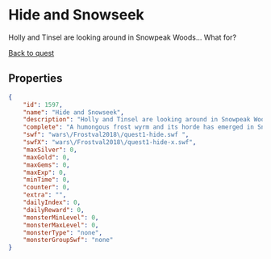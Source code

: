 # Hide and Snowseek

Holly and Tinsel are looking around in Snowpeak Woods... What for?

[Back to quest](../quests.md)

## Properties

```json
{
    "id": 1597,
    "name": "Hide and Snowseek",
    "description": "Holly and Tinsel are looking around in Snowpeak Woods... What for?",
    "complete": "A humongous frost wyrm and its horde has emerged in Snowpeak Woods where Holly, Tinsel and Jacek are missing. Moroz is incensed and determined to cut down every last monster until he finds Jacek. But who's Snegurka?",
    "swf": "wars\/Frostval2018\/quest1-hide.swf ",
    "swfX": "wars\/Frostval2018\/quest1-hide-x.swf",
    "maxSilver": 0,
    "maxGold": 0,
    "maxGems": 0,
    "maxExp": 0,
    "minTime": 0,
    "counter": 0,
    "extra": "",
    "dailyIndex": 0,
    "dailyReward": 0,
    "monsterMinLevel": 0,
    "monsterMaxLevel": 0,
    "monsterType": "none",
    "monsterGroupSwf": "none"
}
```

